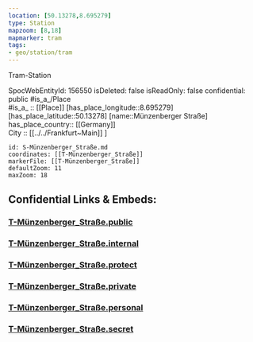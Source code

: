 ```yaml
---
location: [50.13278,8.695279] 
type: Station 
mapzoom: [8,18] 
mapmarker: tram 
tags:
- geo/station/tram
---
```


Tram-Station

SpocWebEntityId: 156550
isDeleted: false
isReadOnly: false
confidential: public
#is_a_/Place  
#is_a_ :: [[Place]] 
[has_place_longitude::8.695279] 
[has_place_latitude::50.13278] 
[name::Münzenberger Straße] 
has_place_country:: [[Germany]]  
City :: [[../../Frankfurt~Main]] ] 


```leaflet
id: S-Münzenberger_Straße.md
coordinates: [[T-Münzenberger_Straße]] 
markerFile: [[T-Münzenberger_Straße]] 
defaultZoom: 11 
maxZoom: 18
```


## Confidential Links & Embeds: 

### [T-Münzenberger_Straße.public](/_public/\Earth\Continent\Europe\Europe~Central\Germany\Germany~West\Hessen\counties~Hessen\Frankfurt~Main\Stations-FFM~TT-Münzenberger_Straße.public.md) 

### [T-Münzenberger_Straße.internal](/_internal/\Earth\Continent\Europe\Europe~Central\Germany\Germany~West\Hessen\counties~Hessen\Frankfurt~Main\Stations-FFM~TT-Münzenberger_Straße.internal.md) 

### [T-Münzenberger_Straße.protect](/_protect/\Earth\Continent\Europe\Europe~Central\Germany\Germany~West\Hessen\counties~Hessen\Frankfurt~Main\Stations-FFM~TT-Münzenberger_Straße.protect.md) 

### [T-Münzenberger_Straße.private](/_private/\Earth\Continent\Europe\Europe~Central\Germany\Germany~West\Hessen\counties~Hessen\Frankfurt~Main\Stations-FFM~TT-Münzenberger_Straße.private.md) 

### [T-Münzenberger_Straße.personal](/_personal/\Earth\Continent\Europe\Europe~Central\Germany\Germany~West\Hessen\counties~Hessen\Frankfurt~Main\Stations-FFM~TT-Münzenberger_Straße.personal.md) 

### [T-Münzenberger_Straße.secret](/_secret/\Earth\Continent\Europe\Europe~Central\Germany\Germany~West\Hessen\counties~Hessen\Frankfurt~Main\Stations-FFM~TT-Münzenberger_Straße.secret.md)

